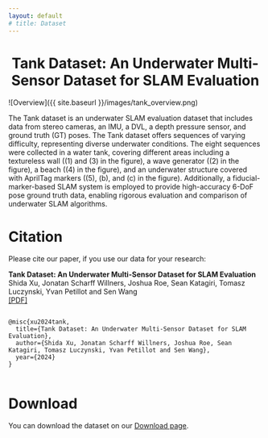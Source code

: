```yaml
---
layout: default
# title: Dataset
---
```

<h1 style="text-align: center;">Tank Dataset: An Underwater Multi-Sensor Dataset for SLAM Evaluation</h1>

![Overview]({{ site.baseurl }}/images/tank_overview.png)

The Tank dataset is an underwater SLAM evaluation dataset that includes data from stereo cameras, an IMU, a DVL, a depth pressure sensor, and ground truth (GT) poses. The Tank dataset offers sequences of varying difficulty, representing diverse underwater conditions. The eight sequences were collected in a water tank, covering different areas including a textureless wall ((1) and (3) in the figure), a wave generator ((2) in the figure), a beach ((4) in the figure), and an underwater structure covered with AprilTag markers ((5), (b), and (c) in the figure). Additionally, a fiducial-marker-based SLAM system is employed to provide high-accuracy 6-DoF pose ground truth data, enabling rigorous evaluation and comparison of underwater SLAM algorithms.


# Citation

Please cite our paper, if you use our data for your research:
<div class="citation-box">
  <strong>Tank Dataset: An Underwater Multi-Sensor Dataset for SLAM Evaluation</strong><br>
  Shida Xu, Jonatan Scharff Willners, Joshua Roe, Sean Katagiri, Tomasz Luczynski, Yvan Petillot and Sen Wang <br>
<a href="#">[PDF]</a>
  <pre><code>
@misc{xu2024tank,
  title={Tank Dataset: An Underwater Multi-Sensor Dataset for SLAM Evaluation},
  author={Shida Xu, Jonatan Scharff Willners, Joshua Roe, Sean Katagiri, Tomasz Luczynski, Yvan Petillot and Sen Wang},
  year={2024}
}
  </code></pre>
</div>


# Download
You can download the dataset on our [Download page](/download/). 

